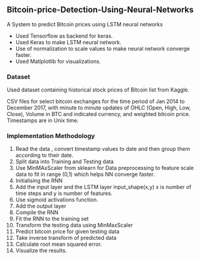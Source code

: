 ## Bitcoin-price-Detection-Using-Neural-Networks

A System to predict Bitcoin prices using LSTM neural networks

* Used Tensorflow as backend for keras.
* Used Keras to make LSTM neural network.
* Use of normalization to scale values to make neural network converge faster. 
* Used Matlplotlib for visualizations.

### Dataset 

Used dataset containing historical stock prices of Bitcoin list from Kaggle.  

CSV files for select bitcoin exchanges for the time period of Jan 2014 to December 2017, with minute to minute updates of OHLC (Open, High, Low, Close), Volume in BTC and indicated currency, and weighted bitcoin price. Timestamps are in Unix time. 

### Implementation Methodology

1.  Read the data , convert timestamp values to date and then group them according to their date.
2.  Split data into Training and Testing data
3.  Use MinMAxScaler from sklearn for Data preprocessing to feature scale data to fit in range (0,1) which helps NN converge faster.
4.  Initialising the RNN
5.  Add the input layer and the LSTM layer input_shape(x,y) x is number of time steps  and y is number of features.
6.  Use sigmoid activations function.
7.  Add the output layer
8.  Compile the RNN
9.  Fit the RNN to the training set
10. Transform the testing data using MinMaxScaler
11. Predict bitcoin price for given testing data
12. Take inverse transform of predicted data
13. Calculate root mean squared error.
14. Visualize the results.


